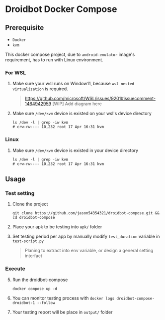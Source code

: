 # Droidbot Docker Compose



## Prerequisite

* `Docker`
* `kvm`


This docker compose project, due to `android-emulator` image's requirement, has to run 
with Linux environment.

### For WSL
1. Make sure your wsl runs on Window11, because `wsl nested virtualization` is required.
    > https://github.com/microsoft/WSL/issues/9201#issuecomment-1464942959
    > [WIP] Add diagram here

2. Make sure `/dev/kvm` device is existed on your wsl's device directory

    ```console
    ls /dev -l | grep -iw kvm
    # crw-rw---- 10,232 root 17 Apr 16:31 kvm
    ```

### Linux
1. Make sure `/dev/kvm` device is existed in your device directory 
    ```console
    ls /dev -l | grep -iw kvm
    # crw-rw---- 10,232 root 17 Apr 16:31 kvm
    ```

## Usage

### Test setting
1. Clone the project
    ```console
    git clone https://github.com/jason54354321/droidbot-compose.git && cd droidbot-compose
    ```
2. Place your apk to be testing into `apk/` folder

3. Set testing period per app by manually modify `test_duration` variable in `test-script.py`
    > Planing to extract into env variable, or design a general setting interfact

### Execute

5. Run the droidbot-compose
    ```
    docker compose up -d
    ```
    
6. You can monitor testing process with `docker logs droidbot-compose-droidbot-1 --follow`

7. Your testing report will be place in `output/` folder
